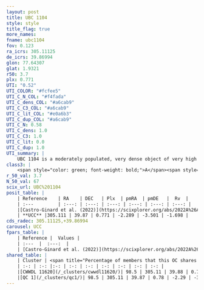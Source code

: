 ```yaml
---
layout: post
title: UBC 1104
style: style
title_flag: true
more_names: 
fname: ubc1104
fov: 0.123
ra_icrs: 305.11125
de_icrs: 39.86994
glon: 77.64307
glat: 1.9321
r50: 3.7
plx: 0.771
UTI: "0.52"
UTI_COLOR: "#fcfee5"
UTI_C_N_COL: "#f4fada"
UTI_C_dens_COL: "#a6cab9"
UTI_C_C3_COL: "#a6cab9"
UTI_C_lit_COL: "#e0a6b3"
UTI_C_dup_COL: "#a6cab9"
UTI_C_N: 0.58
UTI_C_dens: 1.0
UTI_C_C3: 1.0
UTI_C_lit: 0.0
UTI_C_dup: 1.0
UTI_summary: |
    UBC 1104 is a moderately populated, very dense object of very high C3 quality. It was recently reported in the literature. This object shares a large percentage of members with 2 later reported entries.
class3: |
    <span style="color: green; font-weight: bold;">A</span><span style="color: green; font-weight: bold;">A</span>
r_50_val: 3.7
N_50_val: 67
scix_url: UBC%201104
posit_table: |
    | Reference    | RA    | DEC   | Plx  | pmRA  | pmDE   |  Rv  |
    | :---         | :---: | :---: | :---: | :---: | :---: | :---: |
    |[Castro-Ginard et al. (2022)](https://scixplorer.org/abs/2022A%26A...661A.118C) | 305.09 | 39.89 | 0.77 | -2.29 | -3.48 | -- |
    | **UCC** |305.111 | 39.87 | 0.771 | -2.289 | -3.501 | -1.698 | 
cds_radec: 305.11125,+39.86994
carousel: UCC
fpars_table: |
    | Reference |  Values |
    | :---  |  :---:  |
    | [Castro-Ginard et al. (2022)](https://scixplorer.org/abs/2022A%26A...661A.118C) | `AV=1.356, Dist=1312, logAge=7.16` |
shared_table: |
    | Cluster | <span title="Percentage of members that this OC shares with the ones listed">%</span>   | RA   | DEC   | Plx   | pmRA  | pmDE  | Rv | UTI |
    | :-: | :-: |:-: | :-: | :-: | :-: | :-: | :-: | :-: |
    |[CWWDL 11620](/_clusters/cwwdl11620/)| 98.5 | 305.11 | 39.88 | 0.77 | -2.29 | -3.51 | -1.7 |0.08 |
    |[QC 1](/_clusters/qc1/)| 98.5 | 305.11 | 39.87 | 0.78 | -2.29 | -3.51 | -1.7 |0.1 |
---
```

